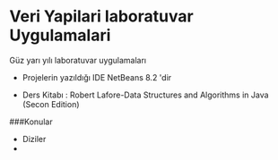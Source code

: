 # Veri Yapilari laboratuvar Uygulamalari

Güz yarı yılı laboratuvar uygulamaları 


* Projelerin yazıldığı IDE NetBeans 8.2 'dir

* Ders Kitabı : Robert Lafore-Data Structures and Algorithms in Java (Secon Edition)

###Konular

* Diziler
* 
